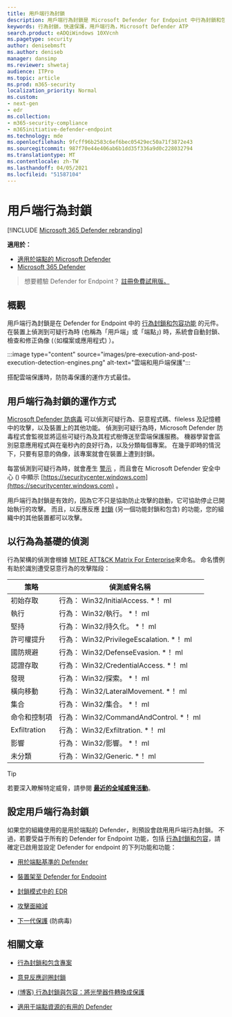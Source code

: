 ```yaml
---
title: 用戶端行為封鎖
description: 用戶端行為封鎖是 Microsoft Defender for Endpoint 中行為封鎖和包容功能的一部分
keywords: 行為封鎖，快速保護，用戶端行為，Microsoft Defender ATP
search.product: eADQiWindows 10XVcnh
ms.pagetype: security
author: denisebmsft
ms.author: deniseb
manager: dansimp
ms.reviewer: shwetaj
audience: ITPro
ms.topic: article
ms.prod: m365-security
localization_priority: Normal
ms.custom:
- next-gen
- edr
ms.collection:
- m365-security-compliance
- m365initiative-defender-endpoint
ms.technology: mde
ms.openlocfilehash: 9fcff96b2583c6ef6bec05429ec50a71f3872e43
ms.sourcegitcommit: 987f70e44e406ab6b1dd35f336a9d0c228032794
ms.translationtype: MT
ms.contentlocale: zh-TW
ms.lasthandoff: 04/05/2021
ms.locfileid: "51587104"
---
```

# <a name="client-behavioral-blocking"></a>用戶端行為封鎖

[!INCLUDE [Microsoft 365 Defender rebranding](../../includes/microsoft-defender.md)]

**適用於：**
- [適用於端點的 Microsoft Defender](https://go.microsoft.com/fwlink/p/?linkid=2154037)
- [Microsoft 365 Defender](https://go.microsoft.com/fwlink/?linkid=2118804)

>想要體驗 Defender for Endpoint？ [註冊免費試用版。](https://www.microsoft.com/microsoft-365/windows/microsoft-defender-atp?ocid=docs-wdatp-assignaccess-abovefoldlink)

## <a name="overview"></a>概觀

用戶端行為封鎖是在 Defender for Endpoint 中的 [行為封鎖和包容功能](https://docs.microsoft.com/microsoft-365/security/defender-endpoint/behavioral-blocking-containment) 的元件。 在裝置上偵測到可疑行為時 (也稱為「用戶端」或「端點」) 時，系統會自動封鎖、檢查和修正偽像 (（如檔案或應用程式) ）。 

:::image type="content" source="images/pre-execution-and-post-execution-detection-engines.png" alt-text="雲端和用戶端保護":::

搭配雲端保護時，防防毒保護的運作方式最佳。

## <a name="how-client-behavioral-blocking-works"></a>用戶端行為封鎖的運作方式

[Microsoft Defender 防病毒](https://docs.microsoft.com/windows/security/threat-protection/microsoft-defender-antivirus/microsoft-defender-antivirus-in-windows-10) 可以偵測可疑行為、惡意程式碼、fileless 及記憶體中的攻擊，以及裝置上的其他功能。 偵測到可疑行為時，Microsoft Defender 防毒程式會監視並將這些可疑行為及其程式樹傳送至雲端保護服務。 機器學習會區別惡意應用程式與在毫秒內的良好行為，以及分類每個專案。 在幾乎即時的情況下，只要有惡意的偽像，該專案就會在裝置上遭到封鎖。 

每當偵測到可疑行為時，就會產生 [警示](https://docs.microsoft.com/microsoft-365/security/defender-endpoint/alerts-queue) ，而且會在 Microsoft Defender 安全中心 () 中顯示 [https://securitycenter.windows.com](https://securitycenter.windows.com) 。

用戶端行為封鎖是有效的，因為它不只是協助防止攻擊的啟動，它可協助停止已開始執行的攻擊。 而且，以反應反應 [封鎖](feedback-loop-blocking.md) (另一個功能封鎖和包含) 的功能，您的組織中的其他裝置都可以攻擊。

## <a name="behavior-based-detections"></a>以行為為基礎的偵測

行為架構的偵測會根據 [MITRE ATT&CK Matrix For Enterprise](https://attack.mitre.org/matrices/enterprise)來命名。 命名慣例有助於識別遭受惡意行為的攻擊階段：


|策略 |   偵測威脅名稱 |
|----|----|
|初始存取 | 行為： Win32/InitialAccess. *！ ml |
|執行  | 行為： Win32/執行。 *！ ml |
|堅持    | 行為： Win32/持久化。 *！ ml |
|許可權提升   | 行為： Win32/PrivilegeEscalation. *！ ml |
|國防規避    | 行為： Win32/DefenseEvasion. *！ ml |
|認證存取  | 行為： Win32/CredentialAccess. *！ ml |
|發現  | 行為： Win32/探索。 *！ ml |
|橫向移動 | 行為： Win32/LateralMovement. *！ ml |
|集合 |   行為： Win32/集合。 *！ ml |
|命令和控制項 | 行為： Win32/CommandAndControl. *！ ml |
|Exfiltration   | 行為： Win32/Exfiltration. *！ ml |
|影響 | 行為： Win32/影響。 *！ ml |
|未分類  | 行為： Win32/Generic. *！ ml |

> [!TIP]
> 若要深入瞭解特定威脅，請參閱 **[最近的全域威脅活動](https://www.microsoft.com/wdsi/threats)**。


## <a name="configuring-client-behavioral-blocking"></a>設定用戶端行為封鎖

如果您的組織使用的是用於端點的 Defender，則預設會啟用用戶端行為封鎖。 不過，若要受益于所有的 Defender for Endpoint 功能，包括 [行為封鎖和包容](behavioral-blocking-containment.md)，請確定已啟用並設定 Defender for endpoint 的下列功能和功能：

- [用於端點基準的 Defender](https://docs.microsoft.com/microsoft-365/security/defender-endpoint/configure-machines-security-baseline)

- [裝置架至 Defender for Endpoint](https://docs.microsoft.com/microsoft-365/security/defender-endpoint/onboard-configure)

- [封鎖模式中的 EDR](https://docs.microsoft.com/microsoft-365/security/defender-endpoint/edr-in-block-mode)

- [攻擊面縮減](https://docs.microsoft.com/microsoft-365/security/defender-endpoint/attack-surface-reduction)

- [下一代保護](https://docs.microsoft.com/windows/security/threat-protection/microsoft-defender-antivirus/configure-microsoft-defender-antivirus-features) (防病毒) 

## <a name="related-articles"></a>相關文章

- [行為封鎖和包含專案](behavioral-blocking-containment.md)

- [意見反應迴圈封鎖](feedback-loop-blocking.md)

- [ (博客) 行為封鎖與包容：將光學器件轉換成保護](https://www.microsoft.com/security/blog/2020/03/09/behavioral-blocking-and-containment-transforming-optics-into-protection/)

- [適用于端點資源的有用的 Defender](https://docs.microsoft.com/microsoft-365/security/defender-endpoint/helpful-resources)
